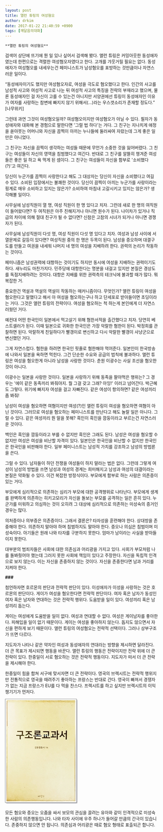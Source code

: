 ```yaml
---
layout: post
title: 앨런 튜링의 여성혐오
author: drkim
date: 2017-01-22 21:40:59 +0900
tags: [깨달음의대화]
---
```

 

    **앨런 튜링의 여성혐오**

  


검색어 상단에 뜨기에 뭔 일 있나 싶어서 검색해 봤다. 앨런 튜링은 커밍아웃한 동성애자였는데 한편으로는 격렬한 여성혐오자였다고 한다. 고개를 갸웃거릴 필요는 없다. 동성애자가 여성혐오를 내세우는건 페미니스트가 남성혐오를 표방하는 것만큼이나 자연스러운 일이다. 

  


“동성애자이기도 했지만 여성혐오자로, 여성을 극도로 혐오했다고 한다. 인간의 사고를 남성적 사고와 여성적 사고로 나눈 뒤 여성적 사고의 특징을 전략의 부재라고 했으며, 물론 동성애자인 걸 자신이 고를 수 있는건 아니지만 서양권에선 튜링이 동성애자인 이유가 여자를 사랑하는 참변에 빠지지 않기 위해서(...)라는 우스갯소리가 존재할 정도다.” [나무위키] 

  


그런데 과연 그것이 여성혐오일까? 여성혐오이지만 여성혐오가 아닐 수 있다. 필자가 동성애자와 대화해 본 경험으로 말한다면 '그럴 법 하다'는 거다. 그 친구는 지나치게 애정을 쏟아붓는 어머니와 자신을 끔찍이 아끼는 누나들에 둘러싸여 자랐는데 그게 좋은 일만은 아니었다. 

  


그 친구는 자신을 끔찍이 생각하는 여성들 때문에 무언가 소중한 것을 잃어버렸다. 그 친구는 여성들이 자신의 영역을 침범했다고 여긴다. 반대로 그 친구를 알뜰히 챙겨준 여성들은 좋은 일 하고 욕 먹게 된 셈이다. 그 친구는 여성들이 자신을 함부로 '소비했다(?)'고 여긴다. 

  


당신이 누군가를 끔찍이 사랑한다고 해도 그 대상자는 당신이 자신을 소비했다고 여길 수 있다. 소비된 입장에서는 불쾌한 것이다. 당신이 끔찍이 아끼는 누군가를 사랑이라는 핑계로 매우 소비하고 있지는 않은가? 소비하여 마침내 고갈시키고 있지는 않은가? 생각해볼 일이다. 

  


사무실에 남성직원이 열 명, 여성 직원이 한 명 있다고 치자. 그런데 새로 한 명의 여직원이 들어왔다면? 두 여직원은 아주 친해지거나 아니면 원수가 된다. 나이차가 있거나 직급의 차이에 의해 절대 친구가 될 수 없다면? 신참은 고참의 시녀가 되거나 아니면 경쟁자가 된다. 

  


사무실에 남성직원이 다섯 명, 여성 직원이 다섯 명 있다고 치자. 여성과 남성 사이에 서열문제로 갈등이 있다면? 여성직원 중의 한 명은 두목이 된다. 남성을 증오하며 대결구도를 만들고 여권을 내세워 나머지 네 명의 여성을 지배하려 한다. 권력의 논리가 작동하는 것이다. 

  


페미니즘은 남성권력에 대항하는 것이기도 하지만 동시에 여성을 지배하는 권력이기도 하다. 새누리도 마찬가지다. 민주당에 대항한다는 명분을 내걸고 있지만 본질은 경상도를 독점지배하려는 것이다. 대항은 지배를 위한 권력측의 테크닉에 불과할 때가 많다. 뭐 복잡한 거. 

  


중요한건 역설과 역설의 역설이 작동하는 매커니즘이다. 무엇인가? 앨런 튜링이 여성을 혐오한다고 말했다고 해서 아 여성을 혐오하는구나 하고 단세포로 받아들이면 초딩이라는 거다. 그것은 앨런 튜링의 전략이다. 여성을 혐오하는 척 하는게 본인에게 더 자연스러웠던 거다. 

  


예컨대 어떤 한국인이 일본에서 먹고살기 위해 혐한서적을 출간했다고 치자. 당연히 베스트셀러가 된다. 이때 일본으로 귀화한 한국인은 가장 악랄한 혐한이 된다. 박정희를 관찰하면 된다. 악랄하게 친일하다가 빨갱이로 변신하고 다시 악랄한 빨갱이 사냥군으로 변신했던 거다. 

  


그게 자연스럽다. 혐한을 하려면 한국인 핏줄로 혐한해야 먹어준다. 일본인이 한국방송에 나와서 일본을 욕하면 먹힌다. 그건 단순한 수요와 공급의 법칙에 불과하다. 앨런 튜링은 여성을 혐오한게 아니라 남성을 사랑한 것이다. 춘원 이광수는 사실 조선을 혐오한 것이 아니다. 

  


이광수는 일본을 사랑한 것이다. 일본을 사랑하기 위해 동족을 팔아먹은 행위는? 그 경우는 '에이 같은 동족끼리 봐줘야지. 뭘 그걸 갖고 그래? 아잉!' 이러고 넘어간다. 박근혜도 그렇다. 위기에 빠지자 여성을 걸고 자빠진다. 같은 여성이 항의하면? 같은 여성끼리 좀 봐줘! 

  


남성이 여성을 혐오하면 여혐이지만 여성(?)인 앨런 튜링이 여성을 혐오하면 여혐이 아닌 것이다. 그러므로 여성을 혐오하는 페미니스트를 만난다고 해도 놀랄 일은 아니다. 그럴 수 있다. 같은 여성끼리 뭔 말을 못해? 흑인이 흑인을 깜둥이라고 부르는건 자연스러운 것이다. 

  


백인은 흑인을 깜둥이라고 부를 수 없지만 흑인은 그래도 된다. 남성은 여성을 혐오할 수 없지만 여성은 여성을 비난할 자격이 있다. 일본인은 한국인을 비난할 수 없지만 한국인은 한국인을 비판해야 한다. 일부 페미니스트는 남성적 가치를 강조하고 남성의 방법론을 쓴다. 

  


그럴 수 있다. 남자들이 하던 전쟁을 여성들이 하지 말라는 법은 없다. 그런데 그렇게 여성이 남성의 방법을 쓰면 남성과 여성의 경계는 희미해지고 남성과 여성의 대결이라는 본질은 약화될 수 있다. 이건 복잡한 방정식이다. 부모에게 함부로 하는 사람은 의존증이 있는 거다. 

  


부모에게 심리적으로 의존하는 심리가 부모에 대한 공격행위로 나타난다. 부모에게 생계를 완벽하게 의존하는 히키고모리가 자신을 돌보는 부모를 공격하는 일은 흔히 있다. 누군가를 미워하고 의심하는 것이 오히려 그 대상에 심리적으로 의존하는 미성숙의 증거인 경우는 많다. 

  


의처증이나 의부증은 의존증이다. 그래서 결론은? 타자성을 훈련해야 한다. 상대방을 존중해야 한다. 의존하지 말아야 하며 침범하지도 말아야 한다. 증오나 의심은 침범이며 미성숙이다. 아기들은 원래 나와 타자를 구분하지 못한다. 엄마가 남이라는 사실을 받아들이지 못한다. 

  


대부분의 범죄자들은 사회에 대한 의존심과 어리광을 가지고 있다. 사회가 부모처럼 나를 돌봐줬어야 했는데 그러지 못한 사회에 책임이 있다고 주장한다. 자신을 독립적 인격으로 보지 않는다. 이는 자신을 존중하지 않는 것이다. 자신을 존중한다면 남과 거리를 지켜야 한다. 

  


**###**

  


첨언하자면 호르몬의 판단과 전략적 판단이 있다. 이성애자가 이성을 사랑하는 것은 호르몬의 판단이다. 게이가 여성을 혐오한다면 전략적 판단이다. 여자 혹은 남자가 동성인 여자 혹은 남자와 연대하는 것은 전략적 행위다. 도움받을 일이 있다. 여성끼리 혹은 남성끼리 돕는다.

  


게이는 여성에게 도움받을 일이 없다. 여성과 연대할 수 없다. 여성은 게이남자를 좋아한다. 피해입을 일이 없기 때문이다. 게이는 여성을 좋아하지 않는다. 돕지도 않으면서 자신을 편하게 보기 때문이다. 앨런 튜링의 여성혐오는 전략적 선택이다. 그러나 상부구조가 뜨면 다르다.

  


지도자가 나타나 같은 약자인 여성과 동성애자의 연대라는 방향을 제시하면 달라진다. 더 큰 목표가 제시되면 행동을 바꾼다. 앨런 튜링의 행동은 전략이지만 전략 위에 더 큰 전략이 있다. 한중일이 서로 혐오하는 것은 전략적 행동이다. 지도자가 떠서 더 큰 전략을 제시해야 한다.

  


한중일이 힘을 합쳐 서구에 맞서자면 더 큰 전략이다. 영국의 브렉시트는 전략적 행위지만 전통적으로 영국을 때려주기 좋아하는 프랑스는 반대로 간다. 영국이 빠져서 경쟁자가 없는 지금 프랑스가 EU를 다 먹을 찬스다. 프렉시트를 하고 싶지만 브렉시트의 이익챙기기가 먼저다.

  



 ![](/files/attach/images/198/200/802/20170108_234810.jpg) 

  


모든 혐오와 증오는 오줌을 싸서 보모의 관심을 끌려는 유아와 같이 인격적으로 미성숙한 사람의 의존행동입니다. 나와 타자 사이에 우주 하나가 들어갈 만큼의 간극이 있습니다. 존중하지 않으면 안 됩니다. 의존심과 어리광은 때로 혐오 형태로 표출되곤 합니다.
